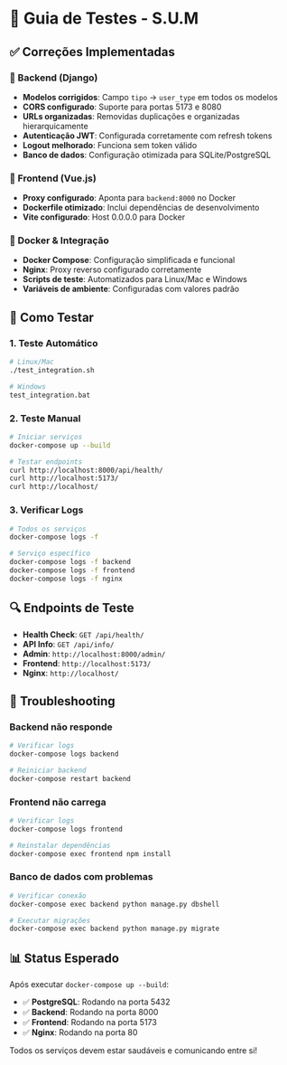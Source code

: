 # 🧪 Guia de Testes - S.U.M

## ✅ Correções Implementadas

### 🔧 Backend (Django)
- **Modelos corrigidos**: Campo `tipo` → `user_type` em todos os modelos
- **CORS configurado**: Suporte para portas 5173 e 8080
- **URLs organizadas**: Removidas duplicações e organizadas hierarquicamente
- **Autenticação JWT**: Configurada corretamente com refresh tokens
- **Logout melhorado**: Funciona sem token válido
- **Banco de dados**: Configuração otimizada para SQLite/PostgreSQL

### 🎨 Frontend (Vue.js)
- **Proxy configurado**: Aponta para `backend:8000` no Docker
- **Dockerfile otimizado**: Inclui dependências de desenvolvimento
- **Vite configurado**: Host 0.0.0.0 para Docker

### 🐳 Docker & Integração
- **Docker Compose**: Configuração simplificada e funcional
- **Nginx**: Proxy reverso configurado corretamente
- **Scripts de teste**: Automatizados para Linux/Mac e Windows
- **Variáveis de ambiente**: Configuradas com valores padrão

## 🚀 Como Testar

### 1. **Teste Automático**
```bash
# Linux/Mac
./test_integration.sh

# Windows
test_integration.bat
```

### 2. **Teste Manual**
```bash
# Iniciar serviços
docker-compose up --build

# Testar endpoints
curl http://localhost:8000/api/health/
curl http://localhost:5173/
curl http://localhost/
```

### 3. **Verificar Logs**
```bash
# Todos os serviços
docker-compose logs -f

# Serviço específico
docker-compose logs -f backend
docker-compose logs -f frontend
docker-compose logs -f nginx
```

## 🔍 Endpoints de Teste

- **Health Check**: `GET /api/health/`
- **API Info**: `GET /api/info/`
- **Admin**: `http://localhost:8000/admin/`
- **Frontend**: `http://localhost:5173/`
- **Nginx**: `http://localhost/`

## 🐛 Troubleshooting

### Backend não responde
```bash
# Verificar logs
docker-compose logs backend

# Reiniciar backend
docker-compose restart backend
```

### Frontend não carrega
```bash
# Verificar logs
docker-compose logs frontend

# Reinstalar dependências
docker-compose exec frontend npm install
```

### Banco de dados com problemas
```bash
# Verificar conexão
docker-compose exec backend python manage.py dbshell

# Executar migrações
docker-compose exec backend python manage.py migrate
```

## 📊 Status Esperado

Após executar `docker-compose up --build`:

- ✅ **PostgreSQL**: Rodando na porta 5432
- ✅ **Backend**: Rodando na porta 8000
- ✅ **Frontend**: Rodando na porta 5173
- ✅ **Nginx**: Rodando na porta 80

Todos os serviços devem estar saudáveis e comunicando entre si!
